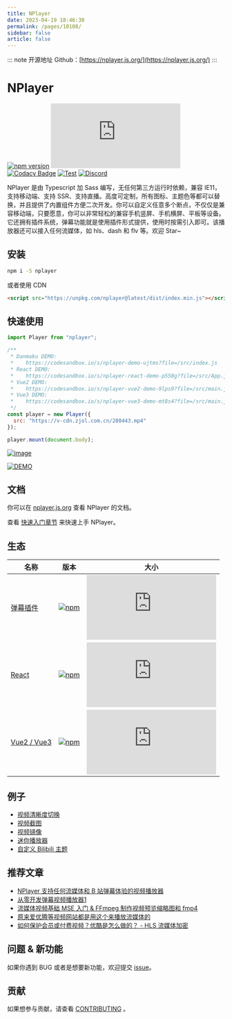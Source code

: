 ```yaml
---
title: NPlayer
date: 2023-04-19 18:46:30
permalink: /pages/10108/
sidebar: false
article: false
---
```

::: note 开源地址
Github：[https://nplayer.js.org/](https://nplayer.js.org/)
:::
# NPlayer

[![npm version](https://img.shields.io/npm/v/nplayer?logo=npm)](https://github.com/woopen/nplayer) [![gzip size](https://badge-size.herokuapp.com/woopen/nplayer/main/packages/nplayer/dist/index.min.js?compression=gzip)](https:/unpkg.com/nplayer/dist/index.min.js) [![Codacy Badge](https://app.codacy.com/project/badge/Grade/08e3f1086b5748aaa745ca655ecd1c6a)](https://www.codacy.com/gh/woopen/nplayer/dashboard?utm_source=github.com&utm_medium=referral&utm_content=woopen/nplayer&utm_campaign=Badge_Grade) [![Test](https://github.com/woopen/nplayer/actions/workflows/test.yml/badge.svg?branch=main)](https://github.com/woopen/nplayer/actions/workflows/test.yml) [![Discord](https://img.shields.io/discord/844458401878638593?logo=discord)](https://discord.gg/kTDVGhV3tP)

NPlayer 是由 Typescript 加 Sass 编写，无任何第三方运行时依赖，兼容 IE11，支持移动端、支持 SSR、支持直播。高度可定制，所有图标、主题色等都可以替换，并且提供了内置组件方便二次开发。你可以自定义任意多个断点，不仅仅是兼容移动端，只要愿意，你可以非常轻松的兼容手机竖屏、手机横屏、平板等设备。它还拥有插件系统，弹幕功能就是使用插件形式提供，使用时按需引入即可。该播放器还可以接入任何流媒体，如 hls、dash 和 flv 等。欢迎 Star~


## 安装

```bash
npm i -S nplayer
```

或者使用 CDN

```html
<script src="https://unpkg.com/nplayer@latest/dist/index.min.js"></script>
```

## 快速使用

```js
import Player from "nplayer";

/**
 * Danmaku DEMO:
 *    https://codesandbox.io/s/nplayer-demo-ujtms?file=/src/index.js
 * React DEMO:
 *    https://codesandbox.io/s/nplayer-react-demo-p558g?file=/src/App.js
 * Vue2 DEMO:
 *    https://codesandbox.io/s/nplayer-vue2-demo-9lps9?file=/src/main.js
 * Vue3 DEMO:
 *    https://codesandbox.io/s/nplayer-vue3-demo-mt8s4?file=/src/main.js
 */
const player = new Player({
  src: "https://v-cdn.zjol.com.cn/280443.mp4"
});

player.mount(document.body);
```

[![image](https://user-images.githubusercontent.com/25923128/115495970-4d925b80-a29b-11eb-9735-97c57bea23cc.png)](https://codesandbox.io/s/ancient-sky-ujtms?file=/src/index.js)

[![DEMO](https://codesandbox.io/static/img/play-codesandbox.svg)](https://codesandbox.io/s/ancient-sky-ujtms?file=/src/index.js)

## 文档

你可以在 [nplayer.js.org](http://nplayer.js.org) 查看 NPlayer 的文档。

查看 [快速入门章节](http://nplayer.js.org/docs/) 来快速上手 NPlayer。

## 生态

| 名称                                                         | 版本                                                         | 大小                                                         |
| ------------------------------------------------------------ | ------------------------------------------------------------ | ------------------------------------------------------------ |
| [弹幕插件](https://nplayer.js.org/docs/ecosystem/danmaku) | [![npm](https://img.shields.io/npm/v/@nplayer/danmaku?logo=npm)](https://nplayer.js.org/docs/ecosystem/danmaku) | [![gzip size](https://badge-size.herokuapp.com/woopen/nplayer/main/packages/nplayer-danmaku/dist/index.min.js?compression=gzip)](https:/unpkg.com/@nplayer/danmaku/dist/index.min.js) |
| [React](https://nplayer.js.org/docs/ecosystem/react) | [![npm](https://img.shields.io/npm/v/@nplayer/react?logo=npm)](https://nplayer.js.org/docs/ecosystem/react) | [![gzip size](https://badge-size.herokuapp.com/woopen/nplayer/main/packages/nplayer-react/dist/index.min.js?compression=gzip)](https:/unpkg.com/@nplayer/react/dist/index.min.js) |
| [Vue2 / Vue3](https://nplayer.js.org/docs/ecosystem/vue) | [![npm](https://img.shields.io/npm/v/@nplayer/vue?logo=npm)](https://nplayer.js.org/docs/ecosystem/vue) | [![gzip size](https://badge-size.herokuapp.com/woopen/nplayer/main/packages/nplayer-vue/dist/index.min.js?compression=gzip)](https:/unpkg.com/@nplayer/vue/dist/index.min.js) |

## 例子

- [视频清晰度切换](https://nplayer.js.org/docs/examples/quantity-switch)
- [视频截图](https://nplayer.js.org/docs/examples/screenshot)
- [视频镜像](https://nplayer.js.org/docs/examples/mirroring)
- [迷你播放器](https://nplayer.js.org/docs/examples/mini)
- [自定义 Bilibili 主题](https://nplayer.js.org/docs/examples/bilibili-theme)

## 推荐文章

- [NPlayer 支持任何流媒体和 B 站弹幕体验的视频播放器](https://juejin.cn/post/6953803485636722702)
- [从零开发弹幕视频播放器1](https://juejin.cn/post/6953429334937829384)
- [流媒体视频基础 MSE 入门 & FFmpeg 制作视频预览缩略图和 fmp4](https://juejin.cn/post/6953777965838630926)
- [原来爱优腾等视频网站都是用这个来播放流媒体的](https://juejin.cn/post/6954761121727250439)
- [如何保护会员或付费视频？优酷是怎么做的？ - HLS 流媒体加密](https://juejin.cn/post/6955287754670342174)

## 问题 & 新功能

如果你遇到 BUG 或者是想要新功能，欢迎提交 [issue](https://github.com/woopen/nplayer/issues/new/choose)。

## 贡献

如果想参与贡献，请查看 [CONTRIBUTING](https://github.com/woopen/nplayer/blob/main/CONTRIBUTING.md) 。